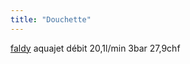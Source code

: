 ```yaml
---
title: "Douchette"
---
```




[faldy](notes/utilisateurs/fournisseurs/faldy.md) aquajet débit 20,1l/min 3bar 27,9chf